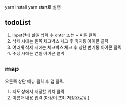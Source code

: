 yarn install
yarn start로 실행

## todoList 

1. input란에 할일 입력 후 enter 또는 + 버튼 클릭
2. 삭제 시에는 왼쪽 체크박스 체크 후 휴지통 아이콘 클릭 
3. 여러개 삭제 시에는 체크박스 체크 후 상단 변기통 아이콘 클릭
4. 수정 시에는 연필 아이콘 클릭

## map 
오른쪽 상단 메뉴 클릭 후 맵 클릭.

1. 지도 상에서 저장할 위치 클릭
2. 이름과 내용 입력 (마킹이 뜨며 저장완료됨.)
